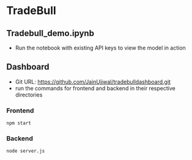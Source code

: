 # TradeBull

## Tradebull_demo.ipynb

- Run the notebook with existing API keys to view the model in action

## Dashboard

- Git URL: https://github.com/JainUjjwal/tradebulldashboard.git
- run the commands for frontend and backend in their respective directories

### Frontend

`npm start`

### Backend

`node server.js`
